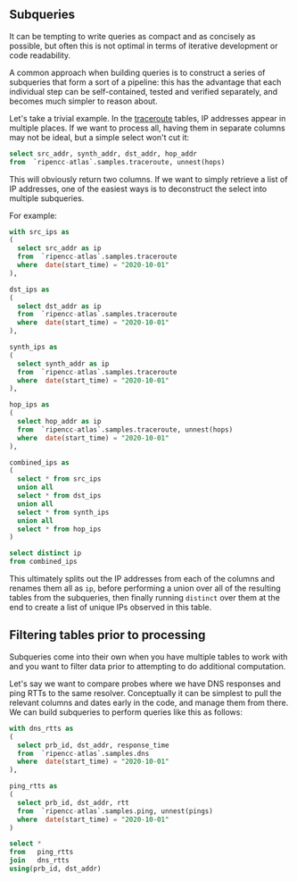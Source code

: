 ## Subqueries

It can be tempting to write queries as compact and as concisely as possible,
but often this is not optimal in terms of iterative development or code
readability.

A common approach when building queries is to construct a series of subqueries
that form a sort of a pipeline: this has the advantage that each individual
step can be self-contained, tested and verified separately, and becomes much
simpler to reason about.

Let's take a trivial example. In the [traceroute](measurements_traceroute.md)
tables, IP addresses appear in multiple places. If we want to process all,
having them in separate columns may not be ideal, but a simple select won't cut it:

```sql
select src_addr, synth_addr, dst_addr, hop_addr
from  `ripencc-atlas`.samples.traceroute, unnest(hops)
```

This will obviously return two columns. If we want to simply retrieve a list of
IP addresses, one of the easiest ways is to deconstruct the select into
multiple subqueries.

For example:

```sql
with src_ips as
(
  select src_addr as ip
  from  `ripencc-atlas`.samples.traceroute
  where  date(start_time) = "2020-10-01"
),

dst_ips as
(
  select dst_addr as ip
  from  `ripencc-atlas`.samples.traceroute
  where  date(start_time) = "2020-10-01"
),

synth_ips as
(
  select synth_addr as ip
  from  `ripencc-atlas`.samples.traceroute
  where  date(start_time) = "2020-10-01"
),

hop_ips as
(
  select hop_addr as ip
  from  `ripencc-atlas`.samples.traceroute, unnest(hops)
  where  date(start_time) = "2020-10-01"
),

combined_ips as
(
  select * from src_ips
  union all
  select * from dst_ips
  union all
  select * from synth_ips
  union all
  select * from hop_ips
)

select distinct ip
from combined_ips
```

This ultimately splits out the IP addresses from each of the columns and
renames them all as `ip`, before performing a union over all of the resulting
tables from the subqueries, then finally running `distinct` over them at the
end to create a list of unique IPs observed in this table.

## Filtering tables prior to processing

Subqueries come into their own when you have multiple tables to work with and
you want to filter data prior to attempting to do additional computation.

Let's say we want to compare probes where we have DNS responses and ping RTTs
to the same resolver. Conceptually it can be simplest to pull the relevant
columns and dates early in the code, and manage them from there. We can build
subqueries to perform queries like this as follows:

```sql
with dns_rtts as
(
  select prb_id, dst_addr, response_time
  from  `ripencc-atlas`.samples.dns
  where  date(start_time) = "2020-10-01"
),

ping_rtts as
(
  select prb_id, dst_addr, rtt
  from  `ripencc-atlas`.samples.ping, unnest(pings)
  where  date(start_time) = "2020-10-01"
)

select *
from   ping_rtts
join   dns_rtts
using(prb_id, dst_addr)
```


